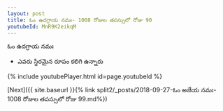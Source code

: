 ```yaml
---
layout: post
title: ఓం ఉదగ్రాయ నమః- 1008 రోజుల తపస్సులో రోజు 90
youtubeId: MnR9K2eikqM
---
```

 
 
 ఓం ఉదగ్రాయ నమః  
 
 -  ఎవరు స్థిరమైన రూపం కలిగి ఉన్నారు 
 
  
 
  
 
 
 
 
 
 


{% include youtubePlayer.html id=page.youtubeId %}
 
[Next]({{ site.baseurl }}{% link  split2/_posts/2018-09-27-ఓం అజేయ నమః- 1008 రోజుల తపస్సులో రోజు 99.md%})
 
